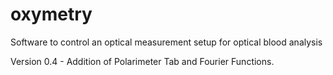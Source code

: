 # oxymetry
Software to control an optical measurement setup for optical blood analysis

Version 0.4 -  Addition of Polarimeter Tab and Fourier Functions.
